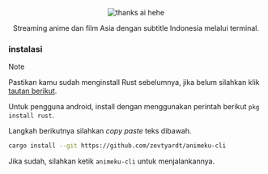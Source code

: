<div align="center">
  
![thanks ai hehe](https://i.ibb.co/Hp64cXT/removal-ai-84267983-c029-4794-82f0-1812b3d86066-screenshot-20240219-113538.png)

Streaming anime dan film Asia dengan subtitle Indonesia melalui terminal.

</div>

### instalasi
> [!NOTE]
> Pastikan kamu sudah menginstall Rust sebelumnya, jika belum silahkan klik [tautan berikut](https://rustup.rs/).
> 
> Untuk pengguna android, install dengan menggunakan perintah berikut `pkg install rust`.

Langkah berikutnya silahkan *copy paste* teks dibawah.
```bash
cargo install --git https://github.com/zevtyardt/animeku-cli
```

Jika sudah, silahkan ketik `animeku-cli` untuk menjalankannya.
